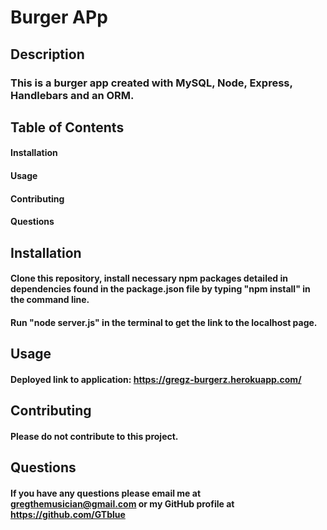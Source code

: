 # Burger APp 

## Description 
### This is a burger app created with MySQL, Node, Express, Handlebars and an ORM.

## Table of Contents 

#### Installation
#### Usage
#### Contributing
#### Questions

## Installation

#### Clone this repository, install necessary npm packages detailed in dependencies found in the package.json file by typing "npm install" in the command line. 
#### Run "node server.js" in the terminal to get the link to the localhost page. 

## Usage 

#### Deployed link to application: https://gregz-burgerz.herokuapp.com/

## Contributing

#### Please do not contribute to this project.

## Questions

#### If you have any questions please email me at gregthemusician@gmail.com or my GitHub profile at https://github.com/GTblue